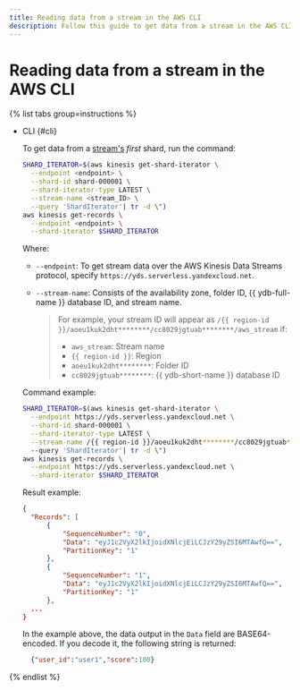 ```yaml
---
title: Reading data from a stream in the AWS CLI
description: Follow this guide to get data from a stream in the AWS CLI.
---
```


# Reading data from a stream in the AWS CLI

{% list tabs group=instructions %}

- CLI {#cli}

  To get data from a [stream's](../../concepts/glossary.md#stream-concepts) _first_ shard, run the command:

  ```bash
  SHARD_ITERATOR=$(aws kinesis get-shard-iterator \
    --endpoint <endpoint> \
    --shard-id shard-000001 \
    --shard-iterator-type LATEST \
    --stream-name <stream_ID> \
    --query 'ShardIterator'| tr -d \")
  aws kinesis get-records \
    --endpoint <endpoint> \
    --shard-iterator $SHARD_ITERATOR
  ```

  Where:

  * `--endpoint`: To get stream data over the AWS Kinesis Data Streams protocol, specify `https://yds.serverless.yandexcloud.net`.
  * `--stream-name`: Consists of the availability zone, folder ID, {{ ydb-full-name }} database ID, and stream name.

     > For example, your stream ID will appear as `/{{ region-id }}/aoeu1kuk2dht********/cc8029jgtuab********/aws_stream` if:
     > * `aws_stream`: Stream name
     > * `{{ region-id }}`: Region
     > * `aoeu1kuk2dht********`: Folder ID
     > * `cc8029jgtuab********`: {{ ydb-short-name }} database ID

  Command example:

  ```bash
  SHARD_ITERATOR=$(aws kinesis get-shard-iterator \
    --endpoint https://yds.serverless.yandexcloud.net \
    --shard-id shard-000001 \
    --shard-iterator-type LATEST \
    --stream-name /{{ region-id }}/aoeu1kuk2dht********/cc8029jgtuab********/aws_stream
    --query 'ShardIterator'| tr -d \")
  aws kinesis get-records \
    --endpoint https://yds.serverless.yandexcloud.net \
    --shard-iterator $SHARD_ITERATOR
  ```

  Result example:
  ```json
  {
    "Records": [
        {
            "SequenceNumber": "0",
            "Data": "eyJ1c2VyX2lkIjoidXNlcjEiLCJzY29yZSI6MTAwfQ==",
            "PartitionKey": "1"
        },
        {
            "SequenceNumber": "1",
            "Data": "eyJ1c2VyX2lkIjoidXNlcjEiLCJzY29yZSI6MTAwfQ==",
            "PartitionKey": "1"
        },
    ...
  }
  ```
  In the example above, the data output in the `Data` field are BASE64-encoded. If you decode it, the following string is returned:

  ```json
    {"user_id":"user1","score":100}
  ```

{% endlist %}
